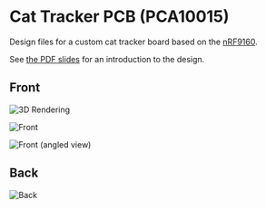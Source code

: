 # Cat Tracker PCB (PCA10015)

Design files for a custom cat tracker board based on the [nRF9160](https://www.nordicsemi.com/Products/Low-power-cellular-IoT/nRF9160).

See [the PDF slides](./presentation.pdf) for an introduction to the design.

## Front

![3D Rendering](./3d.jpg)

![Front](./front.png)

![Front (angled view)](./angle.png)

## Back

![Back](./back.jpg)
